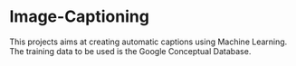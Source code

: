 # Image-Captioning
This projects aims at creating automatic captions using Machine Learning. The training data to be used is the Google Conceptual Database. 
